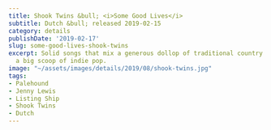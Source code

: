 ```yaml
---
title: Shook Twins &bull; <i>Some Good Lives</i>
subtitle: Dutch &bull; released 2019-02-15
category: details
publishDate: '2019-02-17'
slug: some-good-lives-shook-twins
excerpt: Solid songs that mix a generous dollop of traditional country elements with
  a big scoop of indie pop.
image: "~/assets/images/details/2019/08/shook-twins.jpg"
tags:
- Palehound
- Jenny Lewis
- Listing Ship
- Shook Twins
- Dutch
---
```


